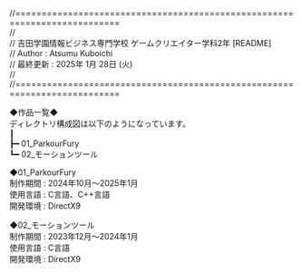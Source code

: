 //==========================================================================  
//  
// 吉田学園情報ビジネス専門学校 ゲームクリエイター学科2年 [README]  
// Author : Atsumu Kuboichi  
// 最終更新 : 2025年 1月 28日 (火)  
//  
//==========================================================================  
  
◆作品一覧◆  
ディレクトリ構成図は以下のようになっています。  
┃  
┣━ 01_ParkourFury  
┗━ 02_モーションツール  
  
◆01_ParkourFury  
制作期間 : 2024年10月～2025年1月  
使用言語 : C言語、C++言語  
開発環境 : DirectX9  
  
◆02_モーションツール  
制作期間 : 2023年12月～2024年1月  
使用言語 : C言語  
開発環境 : DirectX9  
